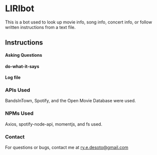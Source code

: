 # LIRIbot

This is a bot used to look up movie info, song info, concert info, or follow written instructions from a text file.

## Instructions

#### Asking Questions

#### do-what-it-says

#### Log file

### APIs Used

BandsInTown, Spotify, and the Open Movie Database were used.

### NPMs Used

Axios, spotify-node-api, momentjs, and fs used.

### Contact

For questions or bugs, contact me at ry.e.desoto@gmail.com
